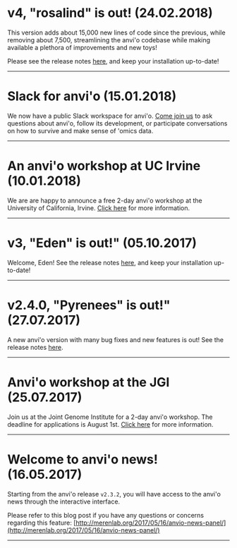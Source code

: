 # v4, "rosalind" is out! (24.02.2018) #
This version adds about 15,000 new lines of code since the previous, while removing about 7,500, streamlining the anvi'o codebase while making available a plethora of improvements and new toys!

Please see the release notes [here](https://github.com/merenlab/anvio/releases/tag/v4), and keep your installation up-to-date!
***

# Slack for anvi'o (15.01.2018) #
We now have a public Slack workspace for anvi'o. [Come join us](https://slackin-ezbpfhwsmh.now.sh/) to ask questions about anvi'o, follow its development, or participate conversations on how to survive and make sense of 'omics data.
***

# An anvi'o workshop at UC Irvine (10.01.2018) #
We are are happy to announce a free 2-day anvi'o workshop at the University of California, Irvine. [Click here](http://merenlab.org/2017/12/25/anvio-workshop-at-uc-irvine/) for more information.
***

# v3, "Eden" is out!" (05.10.2017) #
Welcome, Eden! See the release notes [here](https://github.com/merenlab/anvio/releases/tag/v3), and keep your installation up-to-date!
***

# v2.4.0, "Pyrenees" is out!" (27.07.2017) #
A new anvi'o version with many bug fixes and new features is out! See the release notes [here](https://github.com/merenlab/anvio/releases/tag/v2.4.0).
***

# Anvi'o workshop at the JGI (25.07.2017) #
Join us at the Joint Genome Institute for a 2-day anvi'o workshop. The deadline for applications is August 1st. [Click here](http://merenlab.org/2017/05/17/anvio-workshop-at-jgi/) for more information.
***

# Welcome to anvi'o news! (16.05.2017) #
Starting from the anvi'o release `v2.3.2`, you will have access to the anvi'o news through the interactive interface.

Please refer to this blog post if you have any questions or concerns regarding this feature: [http://merenlab.org/2017/05/16/anvio-news-panel/](http://merenlab.org/2017/05/16/anvio-news-panel/)
***
